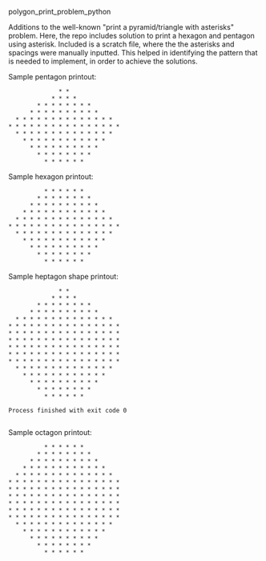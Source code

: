polygon_print_problem_python

Additions to the well-known "print a pyramid/triangle with asterisks" problem.  Here, the repo includes solution to print a hexagon and pentagon using asterisk.
Included is a scratch file, where the the asterisks and spacings were manually inputted.  This helped in identifying the pattern that is needed to implement, in order to achieve the solutions.

Sample pentagon printout:

```
              * *               
            * * * *             
        * * * * * * * *         
      * * * * * * * * * *       
  * * * * * * * * * * * * * *   
* * * * * * * * * * * * * * * * 
  * * * * * * * * * * * * * *   
    * * * * * * * * * * * *     
      * * * * * * * * * *       
        * * * * * * * *         
          * * * * * *   
```

Sample hexagon printout:

```
          * * * * * *           
        * * * * * * * *         
      * * * * * * * * * *       
    * * * * * * * * * * * *     
  * * * * * * * * * * * * * *   
* * * * * * * * * * * * * * * * 
  * * * * * * * * * * * * * *   
    * * * * * * * * * * * *     
      * * * * * * * * * *       
        * * * * * * * *         
          * * * * * *        
```

Sample heptagon shape printout:

```
              * *               
            * * * *             
        * * * * * * * *         
      * * * * * * * * * *       
  * * * * * * * * * * * * * *   
* * * * * * * * * * * * * * * * 
* * * * * * * * * * * * * * * * 
* * * * * * * * * * * * * * * * 
* * * * * * * * * * * * * * * * 
* * * * * * * * * * * * * * * * 
* * * * * * * * * * * * * * * * 
  * * * * * * * * * * * * * *   
    * * * * * * * * * * * *     
      * * * * * * * * * *       
        * * * * * * * *         
          * * * * * *           

Process finished with exit code 0
   

```
Sample octagon printout:

```
          * * * * * *           
        * * * * * * * *         
      * * * * * * * * * *       
    * * * * * * * * * * * *     
  * * * * * * * * * * * * * *   
* * * * * * * * * * * * * * * * 
* * * * * * * * * * * * * * * * 
* * * * * * * * * * * * * * * * 
* * * * * * * * * * * * * * * * 
* * * * * * * * * * * * * * * * 
* * * * * * * * * * * * * * * * 
  * * * * * * * * * * * * * *   
    * * * * * * * * * * * *     
      * * * * * * * * * *       
        * * * * * * * *         
          * * * * * *           

```
